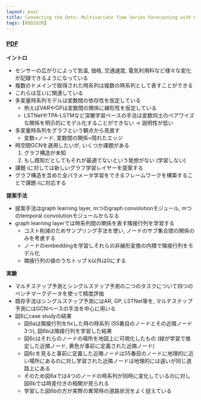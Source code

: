 ```yaml
---
layout: post
title: Connecting the Dots: Multivariate Time Series Forecasting with Graph Neural Networks 
tags: [KDD2020]
---
```


### [PDF](https://dl.acm.org/doi/10.1145/3394486.3403118)
**イントロ**
- センサーの広がりによって気温, 価格, 交通速度, 電気利用料など様々な変化が記録できるようになっている
- 複数のドメインで取得された時系列は複数の時系列として表すことができる
- これらは互いに関連している
- 多変量時系列モデルは変数間の依存性を仮定している
  - 例えばVARやGPは変数間の関係に線形性を仮定している
  - LSTNetやTPA-LSTMなど深層学習ベースの手法は変数同士のペアワイズな関係を明示的にモデル化することができない -> 説明性が低い
- 多変量時系列をグラフという観点から見直す
  - 変数=ノード, 変数間の関係=隠れたエッジ
- 時空間GCNを適用したいが, いくつか課題がある
  1. グラフ構造が未知
  2. もし既知だとしてもそれが最適でないという発想がない (学習しない)
- 課題 iに対しては新しいグラフ学習レイヤーを提案する
- グラフ構造を含めた全パラメータ学習をできるフレームワークを構築することで課題 iiに対応する

**提案手法**
- 提案手法はgraph learning layer, mつのgraph convolutionモジュール, mつのtemporal convolutionモジュールからなる
- graph learning layerでは時系列間の関係を表す隣接行列を学習する
  - コスト削減のためサンプリング手法を使い, ノードのサブ集合間の関係のみを考慮する
  - ノードのembeddingを学習しそれらの非線形変換の内積で隣接行列をモデル化 
  - 隣接行列の値のうちトップ k以外は0にする

**実験**
- マルチステップ予測とシングルステップ予測の二つのタスクについて四つのベンチマークデータを使って精度評価
- 既存手法はシングルステップ予測にはAR, GP, LSTNet等を, マルチステップ予測にはGCNベースの手法を中心に用いる
- 図6にcase studyの結果
  - 図6aは隣接行列をfixした時の時系列 (55番目のノードとその近隣ノード3つ), 図6bは隣接行列を学習した結果
  - 図6cはそれらのノードの場所を地図上に可視化したもの (緑が学習で推定した近隣ノード, 黄色が事前に定義された近隣ノード)
  - 図6cを見ると事前に定義した近隣ノードは55番目のノードに地理的に近い場所にあるのに対し学習された近隣ノードは地理的には遠いが同じ道路上にある
  - そのため図6aでは4つのノードの時系列が同時に変化しているのに対し図6bでは時差付きの相関が見られる
  - 学習した図6bの方が実際の異常時の道路状況をよく捉えている


